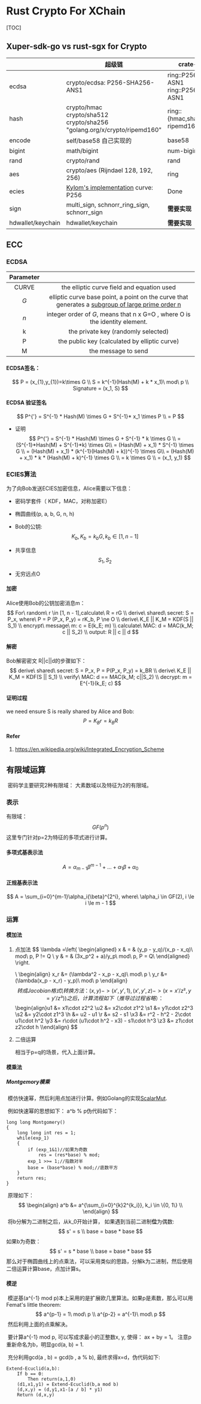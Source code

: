# Rust Crypto For XChain

[TOC]

## Xuper-sdk-go vs rust-sgx for Crypto

|                   | 超级链                                                       | crate-rust-sgx                                     |
| ----------------- | ------------------------------------------------------------ | -------------------------------------------------- |
| ecdsa             | crypto/ecdsa:    P256-SHA256-ANS1                            | ring::P256-SHA256-ASN1<br />ring::P256-SHA384-ASN1 |
| hash              | crypto/hmac <br/>crypto/sha512 <br />crypto/sha256 <br />"golang.org/x/crypto/ripemd160" | ring::{hmac,sha256,sha512} <br />ripemd160         |
| encode            | self/base58  自己实现的                                      | base58                                             |
| bigint            | math/bigint                                                  | num-bigint                                         |
| rand              | crypto/rand                                                  | rand                                               |
| aes               | crypto/aes (Rijndael 128, 192, 256)                          | ring                                               |
| ecies             | [Kylom's implementation](https://github.com/ethereum/go-ethereum/tree/master/crypto/ecies)    curve: P256 | Done                                               |
| sign              | multi_sign, schnorr_ring_sign, schnorr_sign                  | **需要实现**                                       |
| hdwallet/keychain | hdwallet/keychain                                            | **需要实现**                                       |



## ECC

### ECDSA

| Parameter |                                                              |
| :-------: | :----------------------------------------------------------: |
|   CURVE   |          the elliptic curve field and equation used          |
|    *G*    | elliptic curve base point, a point on the curve that generates a [subgroup of large prime order n](https://en.wikipedia.org/wiki/Elliptic-curve_cryptography#Domain_parameters) |
|    *n*    | integer order of *G*, means that  n x G=O , where O is the identity element. |
|     k     |             the private key (randomly selected)              |
|     P     |        the public key (calculated by elliptic curve)         |
|     M     |                     the message to send                      |

#### ECDSA签名： 

$$
P = (x_{1},y_{1})=k\times G \\
S = k^{-1}(Hash(M) + k * x_1)\ mod\ p   \\
Signature = (x_1, S)
$$

#### ECDSA 验证签名

$$
P^{'} = S^{-1} * Hash(M) \times  G + S^{-1}* x_1 \times P \\
= P
$$

* 证明
  $$
  P^{'} = S^{-1} * Hash(M) \times G + S^{-1} * k \times G \\
  = (S^{-1}*Hash(M) + S^{-1}*k) \times G\\
  = (Hash(M) + x_1) * S^{-1} \times G \\
  = (Hash(M) + x_1) * (k^{-1}(Hash(M) + k))^{-1} \times G\\
  = (Hash(M) + x_1) * k * (Hash(M) + k)^{-1}  \times G \\
  = k \times G \\
  = (x_1, y_1)
  $$
  

### ECIES算法

为了向Bob发送ECIES加密信息，Alice需要以下信息：

* 密码学套件（ KDF，MAC，对称加密E）

* 椭圆曲线(p, a, b, G, n, h)

* Bob的公钥: 
  $$
  K_b, K_b = k_b G, k_b \in [1, n - 1]
  $$

* 共享信息
  $$
  S_1, S_2
  $$
  
* 无穷远点O

#### 加密

Alice使用Bob的公钥加密消息m：
$$
For\ random\ r \in [1, n - 1],calculate\ R = rG \\
derive\ shared\ secret: S = P_x, where\ P = P (P_x, P_y) = rK_b, P \ne O \\
derive\ K_E || K_M = KDF(S || S_1) \\
encrypt\ message\ m: c = E(k_E; m) \\
calculate\ MAC:  d = MAC(k_M; c || S_2) \\
output: R || c || d
$$


#### 解密

Bob解密密文 R||c||d的步骤如下：
$$
derive\ shared\ secret: S = P_x,  P = P(P_x, P_y) = k_BR  \\
derive\ K_E || K_M = KDF(S || S_1) \\
verify\ MAC: d == MAC(k_M; c||S_2) \\
decrypt: m = E^{-1}(k_E; c)
$$


#### 证明过程

we need ensure S is really shared by Alice and Bob: 
$$
P = K_Br = k_BR
$$


#### Refer

1. https://en.wikipedia.org/wiki/Integrated_Encryption_Scheme

## 有限域运算

​	密码学主要研究2种有限域： 大素数域以及特征为2的有限域。

### 表示

有限域：
$$
GF(p^n)
$$
这里专门针对p=2为特征的多项式进行计算。

#### 多项式基表示法

$$
A = {\alpha}_{m-1}{\beta}^{m-1} + ... + \alpha_1{\beta} + \alpha_0
$$



#### 正规基表示法

$$
A = \sum_{i=0}^{m-1}\alpha_i{\beta}^{2^i}, where\ \alpha_i \in GF(2), i \le i \le m - 1
$$

### 运算

#### 模加法

1. 点加法
   $$
   \lambda =\left\{
   \begin{aligned}
   x & = & (y_p - y_q)/(x_p - x_q)\ mod\ p, P != Q \\
   y & = & (3x_p^2 + a)/y_p\ mod\ p, P = Q\\
   \end{aligned}
   \right.
   
   \\
   \begin{align}
   x_r &= (\lambda^2 - x_p - x_q)\ mod\ p \\
   y_r &= (\lambda(x_p - x_r) - y_p)\ mod\ p
   \end{align}
   $$
   转成Jacobian格式(转换方法： (x, y) ->  (x',y', 1),  (x', y', z) -> (x= x' /z²,y= y' /z³))之后，计算流程如下（推导过过程省略）：
   $$
   \begin{align}u1 &= x1\cdot z2^2   \\u2 &= x2\cdot z1^2   \\s1 &= y1\cdot z2^3   \\s2 &= y2\cdot z1^3	 \\h &= u2 - u1    \\r &= s2 - s1  \\x3 &= r^2 - h^2 - 2\cdot u1\cdot h^2  \\y3 &= r\cdot (u1\cdot h^2 - x3) - s1\cdot h^3  \\z3 &= z1\cdot z2\cdot h  \\\end{align}
   $$
   

2. 二倍运算

   相当于p=q的场景，代入上面计算。

#### 模乘法

##### Montgemory模乘

​	模仿快速幂，然后利用点加进行计算。例如Golang的实现[ScalarMut](https://golang.org/src/crypto/elliptic/elliptic.go?s=6637:6721#L242).

​	例如快速幂的思想如下： a^b % p伪代码如下：

```
long long Montgomery()
{
    long long int res = 1;
    while(exp_1)
    {
        if (exp_1&1)//如果为奇数
            res = (res*base) % mod;
        exp_1 >>= 1;//指数对半
        base = (base*base) % mod;//底数平方
    }
    return res;
}
```

​	原理如下：
$$
\begin{align}
a^b &= a^{\sum_{i=0}^{k}2^{k_i}}, k_i \in \{0, 1\}  \\
\end{align}
$$
​	将b分解为二进制之后，从k_0开始计算， 如果遇到当前二进制**位**为偶数:
$$
s' = s \\
base = base * base 
$$
如果b为奇数：
$$
s' = s * base \\
base = base * base
$$
​	那么对于椭圆曲线上的点乘法，可以采用类似的思路，分解k为二进制，然后使用二倍运算计算base，点加计算s。

#### 模逆

​	模逆基(a^{-1} mod p)本上采用的是扩展欧几里算法。如果p是素数，那么可以用Femat's little theorem:
$$
a^{p-1} = 1\ mod\ p \\
a^{p-2} = a^{-1}\ mod\ p 
$$
​	然后利用上面的点乘解决。

​	要计算a^{-1} mod p, 可以写成求最小的正整数x, y, 使得： ax + by = 1。  注意p重新命名为b，明显gcd(a, b) = 1.

​	充分利用gcd(a , b) = gcd(b , a % b), 最终求得x=d，伪代码如下:

```
Extend-Ecuclid(a,b):
	If b == 0:
		Then return(a,1,0)
	(d1,x1,y1) = Extend-Ecuclid(b,a mod b)
	(d,x,y) = (d,y1,x1-[a / b] * y1)
	Return (d,x,y)
```